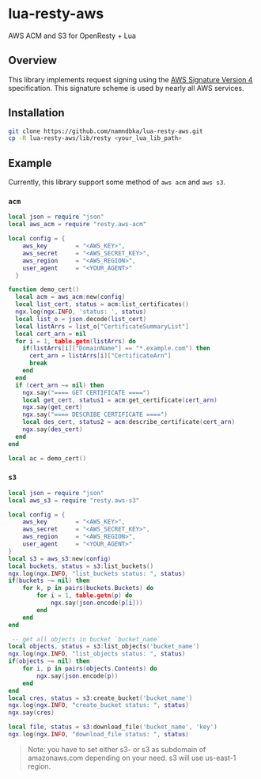 # lua-resty-aws
AWS ACM and S3 for OpenResty + Lua

## Overview
This library implements request signing using the [AWS Signature Version 4](https://docs.aws.amazon.com/general/latest/gr/signature-version-4.html) specification. This signature scheme is used by nearly all AWS services.

## Installation

```bash
git clone https://github.com/namndbka/lua-resty-aws.git
cp -R lua-resty-aws/lib/resty <your_lua_lib_path>
```

## Example

Currently, this library support some method of `aws acm` and `aws s3`.

### `acm`

```lua
local json = require "json"
local aws_acm = require "resty.aws-acm"

local config = {
    aws_key        = "<AWS_KEY>",
    aws_secret     = "<AWS_SECRET_KEY>",
    aws_region     = "<AWS_REGION>",
    user_agent     = "<YOUR_AGENT>"
  }

function demo_cert()
  local acm = aws_acm:new(config)
  local list_cert, status = acm:list_certificates()
  ngx.log(ngx.INFO, 'status: ', status)
  local list_o = json.decode(list_cert)
  local listArrs = list_o["CertificateSummaryList"]
  local cert_arn = nil
  for i = 1, table.getn(listArrs) do 
    if(listArrs[i]["DomainName"] == "*.example.com") then
      cert_arn = listArrs[i]["CertificateArn"]
      break
    end
  end
  if (cert_arn ~= nil) then
    ngx.say("==== GET CERTIFICATE ====")
    local get_cert, status1 = acm:get_certificate(cert_arn)
    ngx.say(get_cert)
    ngx.say("==== DESCRIBE CERTIFICATE ====")
    local des_cert, status2 = acm:describe_certificate(cert_arn)
    ngx.say(des_cert)
  end
end

local ac = demo_cert()
```

### `s3`

```lua
local json = require "json"
local aws_s3 = require "resty.aws-s3"

local config = {
    aws_key        = "<AWS_KEY>",
    aws_secret     = "<AWS_SECRET_KEY>",
    aws_region     = "<AWS_REGION>",
    user_agent     = "<YOUR_AGENT>"
}
local s3 = aws_s3:new(config)
local buckets, status = s3:list_buckets()
ngx.log(ngx.INFO, "list_buckets status: ", status)
if(buckets ~= nil) then
    for k, p in pairs(buckets.Buckets) do
        for i = 1, table.getn(p) do
            ngx.say(json.encode(p[i]))
        end
    end
end

 -- get all objects in bucket `bucket_name`
local objects, status = s3:list_objects('bucket_name')
ngx.log(ngx.INFO, "list_objects status: ", status)
if(objects ~= nil) then
    for i, p in pairs(objects.Contents) do
        ngx.say(json.encode(p))
    end
end
local cres, status = s3:create_bucket('bucket_name')
ngx.log(ngx.INFO, "create_bucket status: ", status)
ngx.say(cres)

local file, status = s3:download_file('bucket_name', 'key')
ngx.log(ngx.INFO, "download_file status: ", status)
```

> Note: you have to set either s3-<region> or s3 as subdomain of amazonaws.com depending on your need. s3 will use us-east-1 region.